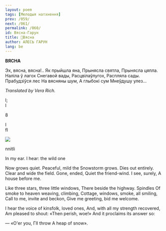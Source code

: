 ```yaml
---
layout: poem
tags: [Мелодыя натхнення]
prev: /059/
next: /061/
permalink: /060/
id: Вясна-Гарун
title: 🚧Вясна
author: АЛЕСЬ ГАРУН
lang: be
---
```



 
**ВЯСНА**

Эх, вясна, вясна!.. Як прыйшла яна, Прынясла  святла, Прынясла цяпла. Наліла ў лагох Снегавой вады, Расцвілаўлугох, Распляла сады. Прабудзіўся лес На вясняны шум, А глыбокі сум Мнеўдушу улез...

_Translated by Vera Rich._

  

I;  
І

8

I  
fl

![](2022-%D0%9C%D1%96%D0%BD%D1%81%D0%BA-%D0%BB%D1%83%D1%87%D0%BD%D0%B0%D1%81%D1%86%D1%8C-%D0%BC%D1%96%D0%BA%D0%BE%D0%BB%D0%B0-%D0%BC%D1%8F%D1%82%D0%BB%D1%96%D1%86%D0%BA%D1%96_html_9d773571cfcf3a02.jpg)

nnitli

  

In my ear. I hear: the wild one

Now grows quiet. Peaceful, mild the Snowstorm grows. Dies out entirely. Clear and wide the field. Gone, ended, Quiet the friend-wind. I see, surely, A house before me.

Like three stars, three little windows, There beside the highway. Spindles Of smoke to heaven weaving, climbing, Cottage, windows, smoke, all smiling, Call to me, invite and beckon, Give me greeting, bid me welcome.

I hear the voice of kinsfolk, loved ones, And, with all my strength recovered, Am pleased to shout: «Then perish, woe!» And it proclaims its answer so:

— «O'er you, ГII throw A heap of snow».
